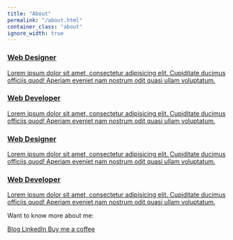 ```yaml
---
title: "About"
permalink: "/about.html"
container_class: "about"
ignore_width: true
---
```

<!-- Example took from: https://bootsnipp.com/snippets/Q0ppE -->
<div class="container" id="about">
    <div class="row">
        <div class="col-md-12">
            <div class="main-timeline">
                <a href="#" class="timeline">
                    <div class="timeline-icon"><i class="fa fa-rocket"></i></div>
                    <div class="timeline-content">
                        <h3 class="title">Web Designer</h3>
                        <p class="description">
                            Lorem ipsum dolor sit amet, consectetur adipisicing elit. Cupiditate ducimus officiis quod! Aperiam eveniet nam nostrum odit quasi ullam voluptatum.
                        </p>
                    </div>
                </a>
                <a href="#" class="timeline">
                    <div class="timeline-icon"><i class="fa fa-map-marked-alt"></i></div>
                    <div class="timeline-content">
                        <h3 class="title">Web Developer</h3>
                        <p class="description">
                            Lorem ipsum dolor sit amet, consectetur adipisicing elit. Cupiditate ducimus officiis quod! Aperiam eveniet nam nostrum odit quasi ullam voluptatum.
                        </p>
                    </div>
                </a>
                <a href="#" class="timeline">
                    <div class="timeline-icon"><i class="fa fa-laptop-code"></i></div>
                    <div class="timeline-content">
                        <h3 class="title">Web Designer</h3>
                        <p class="description">
                            Lorem ipsum dolor sit amet, consectetur adipisicing elit. Cupiditate ducimus officiis quod! Aperiam eveniet nam nostrum odit quasi ullam voluptatum.
                        </p>
                    </div>
                </a>
                <a href="#" class="timeline">
                    <div class="timeline-icon"><i class="fa fa-chart-line"></i></div>
                    <div class="timeline-content">
                        <h3 class="title">Web Developer</h3>
                        <p class="description">
                            Lorem ipsum dolor sit amet, consectetur adipisicing elit. Cupiditate ducimus officiis quod! Aperiam eveniet nam nostrum odit quasi ullam voluptatum.
                        </p>
                    </div>
                </a>
            </div>
        </div>
    </div>
</div>

Want to know more about me:

<a href="{{site.medium}}" class="btn btn-outline-dark btn-round">
    <i class="fab fa-medium-m"></i> Blog
</a>
<a class="btn btn-outline-dark btn-round" href="{{site.linkedin}}">
    <i class="fab fa-linkedin-in"></i> LinkedIn
</a> 
<a class="btn btn-outline-dark btn-round" href="{{site.baseurl}}/buy-me-a-coffee.html"> <i class="fa fa-coffee"></i> Buy me a coffee
</a>